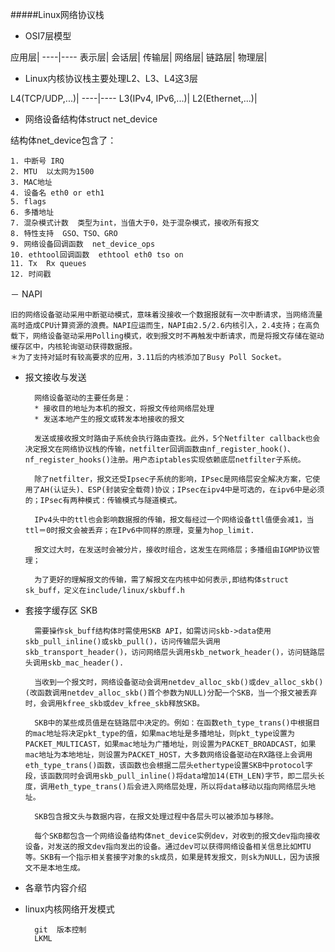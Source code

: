 #####Linux网络协议栈

- OSI7层模型

应用层|
----|----
表示层|
会话层|
传输层|
网络层|
链路层|
物理层|

- Linux内核协议栈主要处理L2、L3、L4这3层

L4(TCP/UDP,...)|
----|----
L3(IPv4, IPv6,...)|
L2(Ethernet,...)|

- 网络设备结构体struct net_device

结构体net_device包含了：

	1. 中断号 IRQ
	2. MTU  以太网为1500
	3. MAC地址
	4. 设备名 eth0 or eth1
	5. flags
	6. 多播地址
	7. 混杂模式计数  类型为int，当值大于0，处于混杂模式，接收所有报文
	8. 特性支持  GSO、TSO、GRO
	9. 网络设备回调函数  net_device_ops
	10. ethtool回调函数  ethtool eth0 tso on
	11. Tx  Rx queues
	12. 时间戳
	
	
－ NAPI

	旧的网络设备驱动采用中断驱动模式，意味着没接收一个数据报就有一次中断请求，当网络流量高时造成CPU计算资源的浪费。NAPI应运而生，NAPI由2.5/2.6内核引入，2.4支持；在高负载下，网络设备驱动采用Polling模式，收到报文时不再触发中断请求，而是将报文存储在驱动缓存区中，内核轮询驱动获得数据报。
	＊为了支持对延时有较高要求的应用，3.11后的内核添加了Busy Poll Socket。
	
- 报文接收与发送

		网络设备驱动的主要任务是：	
		* 接收目的地址为本机的报文，将报文传给网络层处理
		* 发送本地产生的报文或转发本地接收的报文
	
		发送或接收报文时路由子系统会执行路由查找。此外，5个Netfilter callback也会决定报文在网络协议栈的传输，netfilter回调函数由nf_register_hook()、nf_register_hooks()注册。用户态iptables实现依赖底层netfilter子系统。
	
		除了netfilter，报文还受Ipsec子系统的影响，IPsec是网络层安全解决方案，它使用了AH(认证头)、ESP(封装安全载荷)协议；IPsec在ipv4中是可选的，在ipv6中是必须的；IPsec有两种模式：传输模式与隧道模式。
	
		IPv4头中的ttl也会影响数据报的传输，报文每经过一个网络设备ttl值便会减1，当ttl＝0时报文会被丢弃；在IPv6中同样的原理，变量为hop_limit.
	
		报文过大时，在发送时会被分片，接收时组合，这发生在网络层；多播组由IGMP协议管理；
	
		为了更好的理解报文的传输，需了解报文在内核中如何表示,即结构体struct sk_buff，定义在include/linux/skbuff.h
	
- 套接字缓存区  SKB

		需要操作sk_buff结构体时需使用SKB API，如需访问skb->data使用skb_pull_inline()或skb_pull()，访问传输层头调用skb_transport_header()，访问网络层头调用skb_network_header()，访问链路层头调用skb_mac_header().
		
		当收到一个报文时，网络设备驱动会调用netdev_alloc_skb()或dev_alloc_skb()(改函数调用netdev_alloc_skb()首个参数为NULL)分配一个SKB，当一个报文被丢弃时，会调用kfree_skb或dev_kfree_skb释放SKB。
		
		SKB中的某些成员值是在链路层中决定的。例如：在函数eth_type_trans()中根据目的mac地址将决定pkt_type的值，如果mac地址是多播地址，则pkt_type设置为PACKET_MULTICAST，如果mac地址为广播地址，则设置为PACKET_BROADCAST，如果mac地址为本地地址，则设置为PACKET_HOST，大多数网络设备驱动在RX路径上会调用eth_type_trans()函数，该函数也会根据二层头ethertype设置SKB中protocol字段，该函数同时会调用skb_pull_inline()将data增加14(ETH_LEN)字节，即二层头长度，调用eth_type_trans()后会进入网络层处理，所以将data移动以指向网络层头地址。
		
		SKB包含报文头与数据内容，在报文处理过程中各层头可以被添加与移除。
		
		每个SKB都包含一个网络设备结构体net_device实例dev，对收到的报文dev指向接收设备，对发送的报文dev指向发出的设备。通过dev可以获得网络设备相关信息比如MTU等。SKB有一个指示相关套接字对象的sk成员，如果是转发报文，则sk为NULL，因为该报文不是本地生成。
		
- 各章节内容介绍

- linux内核网络开发模式

		git  版本控制
		LKML 



